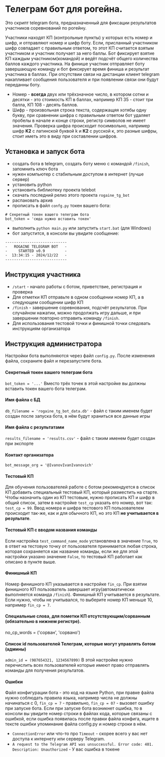 # Телеграм бот для рогейна.
Это скрипт telegram бота, предназначенный для фиксации результатов участников соревнований по рогейну.

Участники находят КП (контрольные пункты) у которых есть номер и шифр, и отправляют номер и шифр боту. Если, присланный участником шифр совпадает с правильным ответом, то этот КП считается взятым участником и участник получает за него баллы. Бот фиксирует взятие КП каждым участником(командой) и ведёт подсчёт общего количества баллов каждого участника. На финише участник отправляет боту завершающую команду и бот фиксирует время финиша и результат участника в баллах. При отсутствии связи на дистанции клиент telegram накапливает сообщения пользователя и при появлении связи они будут переданны боту.

* Номер - **всегда** двух или трёхзначное число, в котором сотни и десятки - это стоимость КП в баллах, например КП 35 - стоит три балла, КП 108 - десять баллов.
* Шифр - произвольная строка текста, содержащяя хотябы одну букву, при сравнении шифра с правильным ответом бот удаляет пробелы в начале и конце строки, регистр символов не имеет значения. Проверка шифра происходит посимвольно, например шифр **K2** с латинской буквой k и **К2** с русской к, это разные шифры, стоит иметь это в виду при составлении шифров.

## Установка и запуск бота
* создать бота в telegram, создать боту меню с командой `/finish`, запомнить ключ бота
* нужен компьютер с стабильным доступом в интернет (лучше сервер)
* установить python
* установить библиотеку проекта telebot
* скачать последний релиз этого проекта `rogaine_tg_bot`
* распаковать архив
* прописать в файл `confg.py` токен вашего бота:
```
# Секретный токен вашего телеграм бота
bot_token = 'сюда нужно вставить токен'
```
* выполнить `python main.py` или запустить `start.bat` (для Windows)
* бот запустится, в консоли вы увидите сообщение:
```
----------------------------
-   ROGAINE TELEGRAM BOT   -
-     STARTED v0.9         -
-  13:34:15 - 2024/12/22   -
----------------------------
```

## Инструкция участника
* `/start` - начало работы с ботом, приветствие, регистрация и проверка
* Для отметки КП отправьте в одном сообщении номер КП, а в следующем сообщении шифр КП
* `/finish` - завершение соревнования, подсчёт результатов. При случайном нажатии, можно продолжать игру дальше, и при завершении повторно отправить команду `/finish`.
* Для использования тестовой точки и финишной точки следовать инструкциям организатора

## Инструкция администратора
Настройки бота выполняются через файл `config.py`. После изменения файла, сохраните файл и перезапустите бота.
#### Секретный токен вашего телеграм бота
`bot_token = '...'` Вместо трёх точек в этой настройке вы должны вставить токен вашего бота телеграм.
#### Имя файла с БД 
`db_filename = 'rogaine_tg_bot_data.db'` - файл с таким именем будет создан после запуска бота, в нём будут храниться все данные игры
#### Имя файла с результатами
`results_filename = 'results.csv'` - файл с таким именем будет создан при экспорте
#### Контакт организатора
`bot_message_org = '@IvanovIvanIvanovich'`
#### Тестовый КП
Для обучения пользователей работе с ботом рекомендуется в список КП добавить специальный тестовый КП, который разместить на старте. Чтобы назначить один из КП тестовым, нужно прописать КП и шифр в общий список, затем в настройке `test_cp` указать его номер, вот так: `test_cp = 99`. Ввод номера и шифра тестового КП пользователем происходит так-же, как и для обычного КП, но это КП **не учитывается в результате**.
#### Тестовый КП с вводом названия команды
Если настройка `test_command_name_mode` установлена в значение `True`, то в ответ на тестовую точку от пользователя принимается любая строка, которая сохраняется как название команды, если же для этой настройки указано значение `False`, то тестовый КП работает как описано в пункте выше.
#### Финишный КП
Номер финишного КП указывается в настройке `fin_cp`. При взятии финишного КП пользователь завершает игру(автоматически выполняется команда `/finish`). Финишный КП учитывается в результате. Если нужно, чтобы не учитывался, то выберите номер КП меньше 10, например `fin_cp = 7`.
#### Специальные слова, для пометки КП отсутствующим/сорванным (обязательно в нижнем регистре).
no_cp_words = ('сорван', 'сорвано')
#### Список id пользователей Телеграм, которые могут управлять ботом (админы)
`admin_id = (987654321, 1234567899)`
В этой настройке нужно перечислить всех пользователей которые имеют право отправлять команды для получения результатов.

#### Ошибки
Файл конфигурации бота - это код на языке Python, при правке файла нужно соблюдать правила языка, например числа не должны начинаться с 0, `fin_cp = 7` - правильно, `fin_cp = 07` - вызовет ошибку при запуске бота. Если при запуске бота возникнет ошибка, то в консоли вы увидите номер строки в файлах кода, которые связаны с ошибкой, если ошибка появилась после правки файла конфига, ищите в тексте ошибки упоминание файла config.py и номер строки в нём.
* `ConnectionError` или что-то про `Timeout` - скорее всего у вас нет доступа к интернету или серверу Telegram.
* `A request to the Telegram API was unsuccessful. Error code: 401. Description: Unauthorized` - У вас ошибка в токене
